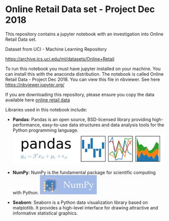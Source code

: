 # Online Retail Data set -  Project Dec 2018

This repository contains a jupyter notebook with an investigation into Online Retail Data set.

Dataset from UCI - Machine Learning Repository

https://archive.ics.uci.edu/ml/datasets/Online+Retail


To run this notebook you must have jupyter installed on your machine. You can install this with the anaconda distribution. The notebook is called Online Retail Data - Project Dec 2018. You can view this file in nbviewer. See here https://nbviewer.jupyter.org/

If you are downloading this repository, please ensure you copy the data available here [online retail data](https://github.com/RitRa/Programming-Project-Dec-2018/raw/master/Online-Retail.xls)


Libraries used in this notebook include:
- **Pandas**: Pandas is an open source, BSD-licensed library providing high-performance, easy-to-use data structures and data analysis tools for the Python programming language.
![pandas](img/pandas_logo.png)

- **NumPy**: NumPy is the fundamental package for scientific computing with Python.
![NumPy](img/numpy_logo.png)

- **Seaborn**: Seaborn is a Python data visualization library based on matplotlib. It provides a high-level interface for drawing attractive and informative statistical graphics.